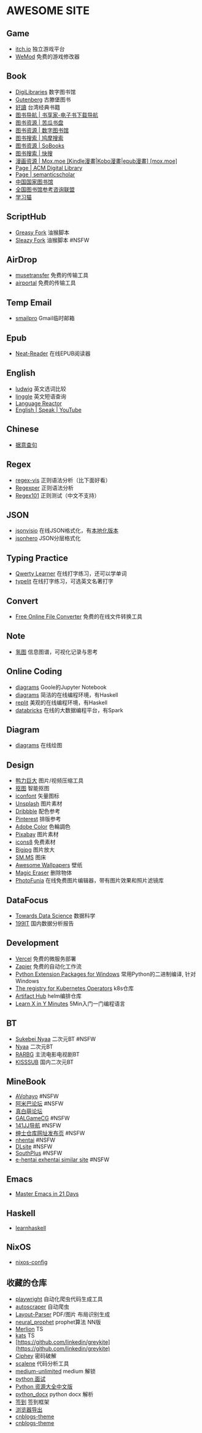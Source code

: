 # AWESOME SITE

## Game

* [itch.io](https://itch.io)  独立游戏平台
* [WeMod](https://www.wemod.com/zh) 免费的游戏修改器

## Book
* [DigiLibraries](https://digilibraries.com/)  数字图书馆
* [Gutenberg](https://www.gutenberg.org/)  古滕堡图书
* [好讀](http://haodoo.net/?tdsourcetag=s_pctim_aiomsg)  台湾经典书籍
* [图书导航 | 书享家-电子书下载导航](http://shuxiangjia.cn/) 
* [图书资源 | 苦瓜书盘](https://kgbook.com/) 
* [图书资源 | 数字图书馆](https://zh.b-ok.global/) 
* [图书搜索 | 鸠摩搜索](https://www.jiumodiary.com/) 
* [图书资源 | SoBooks](https://sobooks.cc/) 
* [图书搜索 | 快搜](https://search.chongbuluo.com/) 
* [漫画资源 | Mox.moe [Kindle漫畫|Kobo漫畫|epub漫畫] [mox.moe]](https://mox.moe/) 
* [Page | ACM Digital Library](https://dl.acm.org/) 
* [Page | semanticscholar](https://www.semanticscholar.org/) 
* [中国国家图书馆](http://www.nlc.cn/) 
* [全国图书馆参考咨询联盟](http://www.ucdrs.superlib.net/) 
* [学习猫](https://learncat.cn/home) 

## ScriptHub

* [Greasy Fork](https://greasyfork.org/zh-CN)  油猴脚本
* [Sleazy Fork](https://sleazyfork.org/zh-CN) 油猴脚本 #NSFW

## AirDrop
* [musetransfer](https://musetransfer.com) 免费的传输工具
* [airportal](https://airportal.cn) 免费的传输工具

## Temp Email
* [smailpro](https://smailpro.com/advanced)  Gmail临时邮箱

## Epub
* [Neat-Reader](https://www.neat-reader.cn/webapp#) 在线EPUB阅读器

## English

* [ludwig](https://ludwig.guru) 英文选词比较
* [linggle](https://linggle.com) 英文短语查询
* [Language Reactor](https://www.languagereactor.com/) 
* [English | Speak | YouTube](https://youglish.com/)

## Chinese

* [据意查句](https://wantquotes.net)

## Regex

* [regex-vis](https://regex-vis.com) 正则语法分析（比下面好看）
* [Regexper](https://regexper.com)  正则语法分析
* [Regex101](https://regex101.com)  正则测试（中文不支持）

## JSON
* [jsonvisio](https://jsoncrack.com/editor) 在线JSON格式化，有[本地化版本](https://github.com/AykutSarac/jsoncrack.com)
* [jsonhero](https://jsonhero.io) JSON分层格式化


## Typing Practice
* [Qwerty Learner](https://qwerty.kaiyi.cool) 在线打字练习，还可以学单词
* [typelit](https://www.typelit.io) 在线打字练习，可选英文名著打字

## Convert

* [Free Online File Converter](https://www.online-convert.com) 免费的在线文件转换工具


## Note

* [氢图](https://qingtu.co) 信息图谱，可视化记录与思考

## Online Coding

* [diagrams](https://colab.research.google.com) Goole的Jupyter Notebook
* [diagrams](https://www.jdoodle.com) 简洁的在线编程环境，有Haskell
* [replit](https://replit.com) 美观的在线编程环境，有Haskell
* [databricks](https://community.cloud.databricks.com/login.html) 在线的大数据编程平台，有Spark

## Diagram

* [diagrams](https://app.diagrams.net) 在线绘图

## Design

* [鸭力巨大](https://www.yalijuda.com)  图片/视频压缩工具
* [抠图](https://www.gaoding.com/koutu)  智能抠图
* [iconfont](https://www.iconfont.cn) 矢量图标
* [Unsplash](https://unsplash.com)  图片素材
* [Dribbble](https://dribbble.com/shots)  配色参考
* [Pinterest](https://www.pinterest.com) 排版参考
* [Adobe Color](https://color.adobe.com/zh/create/color-wheel) 色輪調色
* [Pixabay](https://pixabay.com) 图片素材
* [icons8](https://icons8.com) 免费素材
* [Bigjpg](https://bigjpg.com) 图片放大
* [SM.MS](https://sm.ms/login)  图床
* [Awesome Wallpapers](https://wallhaven.cc)  壁纸
* [Magic Eraser](https://www.magiceraser.io)  删除物体
* [PhotoFunia](https://photofunia.com/cn/) 在线免费图片编辑器，带有图片效果和照片滤镜库


## DataFocus

* [Towards Data Science](https://towardsdatascience.com/)  数据科学
* [199IT](http://www.199it.com/) 国内数据分析报告

## Development

* [Vercel](https://vercel.com/dashboard)  免费的微服务部署
* [Zapier](https://zapier.com/app/dashboard)  免费的自动化工作流
* [Python Extension Packages for Windows](https://www.lfd.uci.edu/~gohlke/pythonlibs/)  常用Python的二进制编译, 针对Windows
* [The registry for Kubernetes Operators](https://operatorhub.io/operator/spark-gcp)  k8s仓库
* [Artifact Hub](https://artifacthub.io/)  helm编排仓库
* [Learn X in Y Minutes](https://learnxinyminutes.com/) 5Min入门一门编程语言


## BT

* [Sukebei Nyaa](https://sukebei.nyaa.si) 二次元BT #NSFW
* [Nyaa](https://nyaa.si)  二次元BT
* [RARBG](https://rarbgprx.org/torrents.php) 主流电影电视剧BT
* [KISSSUB](https://kisssub.org) 国内二次元BT



## MineBook

* [AVohayo](http://avohayo.blog.fc2.com) #NSFW
* [阿米巴论坛](https://rosonclub.com/forum.php) #NSFW
* [真白萌论坛](https://masiro.moe) 
* [GALGameCG](http://h723.blog.fc2.com) #NSFW
* [141JJ导航](https://141jj.com) #NSFW
* [绅士仓库网址发布页](https://galacg.github.io) #NSFW
* [nhentai](https://nhentai.net) #NSFW
* [DLsite](https://www.dlsite.com/index.html) #NSFW
* [SouthPlus](https://www.south-plus.net) #NSFW
* [e-hentai exhentai similar site](https://typecurry.com/7239-e-hentai-exhentai-similar-site/) #NSFW

## Emacs

* [Master Emacs in 21 Days](https://book.emacs-china.org/#orge6d993e)

## Haskell

* [learnhaskell](https://github.com/bitemyapp/learnhaskell)

## NixOS

* [nixos-config](https://github.com/bobby285271/nixos-config)

## 收藏的仓库

* [playwright](https://github.com/microsoft/playwright-python) 自动化爬虫代码生成工具
* [autoscraper](https://github.com/alirezamika/autoscraper) 自动爬虫
* [Layout-Parser](https://github.com/Layout-Parser/layout-parser) PDF/图片 布局识别生成
* [neural_prophet](https://github.com/ourownstory/neural_prophet) prophet算法 NN版
* [Merlion](https://github.com/salesforce/Merlion) TS
* [kats](https://github.com/facebookresearch/Kats) TS
* [https://github.com/linkedin/greykite](https://github.com/linkedin/greykite)
* [Ciphey](https://github.com/Ciphey/Ciphey) 密码破解
* [scalene](https://github.com/plasma-umass/scalene) 代码分析工具
* [medium-unlimited](https://github.com/manojVivek/medium-unlimited) medium 解锁
* [python 面试](https://github.com/kenwoodjw/python_interview_question)
* [Python 资源大全中文版](https://github.com/jobbole/awesome-python-cn)
* [python_docx](https://github.com/kmrambo/Python-docx-Reading-paragraphs-tables-and-images-in-document-order-) python docx 解析
* [签到](https://github.com/qiandao-today/qiandao) 签到框架
* [浏览器导出](https://github.com/moonD4rk/HackBrowserDat)
* [cnblogs-theme](https://github.com/Zou-Wang/CNblogs-Theme-Sakura)
* [cnblogs-theme](https://bndong.github.io/Cnblogs-Theme-SimpleMemory/v2/#/)
